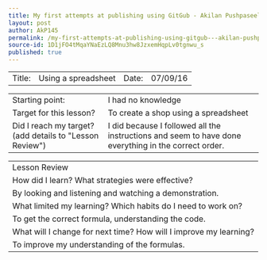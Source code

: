 ```yaml
---
title: My first attempts at publishing using GitGub - Akilan Pushpaseelan
layout: post
author: AkP145
permalink: /my-first-attempts-at-publishing-using-gitgub---akilan-pushpaseelan/
source-id: 1D1jFO4tMqaYNaEzLQ8Mnu3hw8JzxemHqpLv0tgnwu_s
published: true
---
```

<table>
  <tr>
    <td>Title:  </td>
    <td>Using a spreadsheet </td>
    <td> Date:  </td>
    <td>07/09/16</td>
  </tr>
</table>


<table>
  <tr>
    <td>Starting point:</td>
    <td>I had no knowledge</td>
  </tr>
  <tr>
    <td>Target for this lesson?</td>
    <td>To create a shop using a spreadsheet</td>
  </tr>
  <tr>
    <td>Did I reach my target? 
(add details to "Lesson Review")</td>
    <td>I did because I followed all the instructions and seem to have done everything in the correct order.</td>
  </tr>
</table>


<table>
  <tr>
    <td>Lesson Review</td>
  </tr>
  <tr>
    <td>How did I learn? What strategies were effective? </td>
  </tr>
  <tr>
    <td>By looking and listening and watching a demonstration.</td>
  </tr>
  <tr>
    <td>What limited my learning? Which habits do I need to work on? </td>
  </tr>
  <tr>
    <td>To get the correct formula, understanding the code.</td>
  </tr>
  <tr>
    <td>What will I change for next time? How will I improve my learning?</td>
  </tr>
  <tr>
    <td>To improve my understanding of the formulas.</td>
  </tr>
</table>


